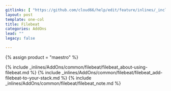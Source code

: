 ```yaml
---
gitlinks: [ "https://github.com/cloud66/help/edit/feature/inlines/_includes/_inlines/AddOns/common/filebeat/filebeat_about-using-filebeat.md", "https://github.com/cloud66/help/edit/feature/inlines/_includes/_inlines/AddOns/common/filebeat/filebeat_add-filebeat-to-your-stack.md", "https://github.com/cloud66/help/edit/feature/inlines/_includes/_inlines/AddOns/common/filebeat/filebeat_note.md" ]
layout: post
template: one-col
title: Filebeat
categories: AddOns
lead: ""
legacy: false

---
```

{% assign product = "maestro" %}

{% include _inlines/AddOns/common/filebeat/filebeat_about-using-filebeat.md %}
{% include _inlines/AddOns/common/filebeat/filebeat_add-filebeat-to-your-stack.md %}
{% include _inlines/AddOns/common/filebeat/filebeat_note.md %}
